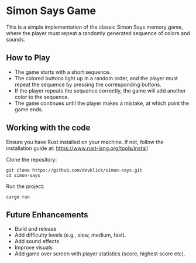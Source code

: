 # Simon Says Game

This is a simple implementation of the classic Simon Says memory game, where the player must repeat a randomly generated sequence of colors and sounds.

## How to Play

- The game starts with a short sequence.
- The colored buttons light up in a random order, and the player must repeat the sequence by pressing the corresponding buttons.
- If the player repeats the sequence correctly, the game will add another color to the sequence.
- The game continues until the player makes a mistake, at which point the game ends.

## Working with the code

Ensure you have Rust installed on your machine. If not, follow the installation guide at: https://www.rust-lang.org/tools/install

Clone the repository:
```
git clone https://github.com/devklick/simon-says.git
cd simon-says
```

Run the project:
```
cargo run
```

## Future Enhancements
- Build and release
- Add difficulty levels (e.g., slow, medium, fast).
- Add sound effects
- Improve visuals
- Add game over screen with player statistics (score, highest score etc).
